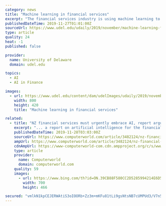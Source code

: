 ```yaml
---
category: news
title: "Machine learning in financial services"
excerpt: "The financial services industry is using machine learning to revolutionize its processes and rapidly improve financial outcomes, and its potential seems limitless. That’s why the University of Delaware’s Institute for Financial Services Analytics (IFSA ..."
publishedDateTime: 2019-11-27T01:01:00Z
sourceUrl: https://www.udel.edu/udaily/2019/november/machine-learning-financial-services-ifsa/
type: article
quality: 24
heat: -1
published: false

provider:
  name: University of Delaware
  domain: udel.edu

topics:
  - AI
  - AI in Finance

images:
  - url: https://www.udel.edu/content/dam/udelImages/udaily/2019/november/fb-info-dark-datae-GettyImages-1156834914_dark-800x420.jpg
    width: 800
    height: 420
    title: "Machine learning in financial services"

related:
  - title: "NZ financial services must urgently embrace AI, report argues"
    excerpt: "... a report on artificial intelligence for the financial and insurance sectors that calls for NZ to urgently increase its focus on AI, particularly investment, skills and talent, research, trusted data, ethics and regulation. AI Forum executive director Emma Naji said the rapid development of AI technologies presented major opportunities and ..."
    publishedDateTime: 2019-11-28T03:03:00Z
    sourceUrl: https://www.computerworld.com/article/3482124/nz-financial-services-must-urgently-embrace-ai-report-argues.html
    ampUrl: https://www.computerworld.com/article/3482124/nz-financial-services-must-urgently-embrace-ai-report-argues.amp.html
    cdnAmpUrl: https://www-computerworld-com.cdn.ampproject.org/c/s/www.computerworld.com/article/3482124/nz-financial-services-must-urgently-embrace-ai-report-argues.amp.html
    type: article
    provider:
      name: Computerworld
      domain: computerworld.com
    quality: 59
    images:
      - url: https://www.bing.com/th?id=ON.39CB88F580CC2D5285994214E6D5170B
        width: 700
        height: 466

secured: "vmlkN1kpCEJERWAtiS3oIOORb+Zz3m+mKFu81tLi9gsNtsNB7cUMPUd3/V7n5uSJJjAfBFQr34xvmzWVWsw6qjhHGFSqwu7am6nkL44uh2xmoWBRrsBkeVioScNHCBQEQ3UAAcPWMqP1nPWqcV7K81I2OO2fjzMYx1vN/bXObNfvE2JLm0G5Te7PRGONi/BUJh0SCKklYOFb0s8PCaVH1pdTsMy4DXChQzjx0pvNkB09ff2GHbk2/y2b+X1xk8BttKye9jElupIdems7w6K44Q==;wSIUHgA5QFSPr/rxHBfr9A=="
---
```


